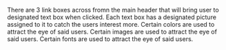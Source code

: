 There are 3 link boxes across fromn the main header that will bring user to designated text box when clicked.
 Each text box has a designated picture assigned to it to catch the users interest more.
 Certain colors are used to attract the eye of said users.
 Certain images are used to attract the eye of said users.
 Certain fonts are used to attract the eye of said users.